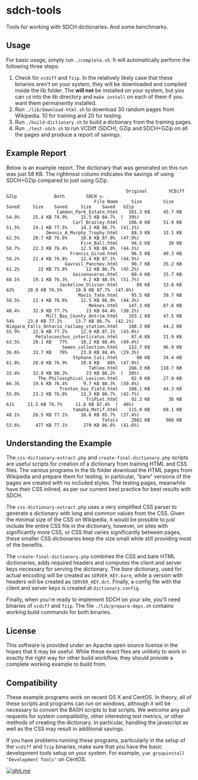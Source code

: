 # sdch-tools
Tools for working with SDCH dictionaries. And some benchmarks.

## Usage

For basic usage, simply run `./complete.sh`. It will automatically perform the following three steps:

1.  Check for `vcdiff` and `fzip`. In the relatively likely case that these binaries aren't on your system, they will be downloaded and compiled inside the lib folder. The **will not** be installed on your system, but you can `cd` into the lib directory and `make install` on each of them if you want them permanently installed.
1.  Run `./lib/download-html.sh` to download 30 random pages from Wikipedia. 10 for training and 20 for testing.
1.  Run `./build-dictionary.sh` to build a dictionary from the training pages.
1.  Run `./test-sdch.sh` to run VCDiff (SDCH), GZip and SDCH+GZip on all the pages and produce a report of savings.

## Example Report

Below is an example report. The dictionary that was generated on this run was just 58 KB. The rightmost column indicates the savings of using SDCH+GZip compared to just using GZip.

```
                                             Original        VCDiff             GZip              Both        SDCH v.
                                 File Name     Size        Size    Saved     Size    Saved     Size    Saved   GZip  
                   Camden_Park_Estate.html    101.3 KB     45.7 KB 54.9%     25.4 KB 74.9%     15.5 KB 84.7%  (  39%)
                         Carl_Brazley.html    106.9 KB     51.9 KB 51.5%     24.1 KB 77.5%     14.2 KB 86.7%  (41.1%)
               Dennis_A_Murphy_Trophy.html     88.3 KB     33.1 KB 62.5%     20.7 KB 76.6%     10.8 KB 87.8%  (47.9%)
                            Fire_Ball.html     94.5 KB       39 KB 58.7%     22.3 KB 76.4%     12.5 KB 86.8%  (44.1%)
                        Francis_Girod.html     96.5 KB     40.3 KB 58.2%     22.4 KB 76.8%     12.4 KB 87.1%  (44.5%)
                      Gavrail_Panchev.html     90.7 KB     35.2 KB 61.2%       22 KB 75.8%       12 KB 86.7%  (45.2%)
                         Geisonoceras.html     80.4 KB     25.7 KB 68.1%     19.1 KB 76.3%      9.2 KB 88.5%  (51.7%)
                    Jackeline_Olivier.html       89 KB     33.8 KB   62%     20.9 KB 76.5%     10.9 KB 87.7%  (47.6%)
                           Mavis_Tate.html     95.5 KB     39.7 KB 58.5%     22.4 KB 76.6%     12.5 KB 86.9%  (44.3%)
                               Meknes.html    147.3 KB     87.8 KB 40.4%     32.9 KB 77.7%       23 KB 84.4%  (30.1%)
               Mill_Bay_County_Antrim.html    103.1 KB     47.5 KB   54%     23.6 KB 77.1%     13.7 KB 86.7%  (42.1%)
Niagara_Falls_Ontario_railway_station.html    100.3 KB     44.2 KB 55.9%     22.9 KB 77.2%     12.9 KB 87.1%  (43.6%)
           Petaloconchus_interliratus.html     87.6 KB     31.9 KB 63.5%     20.1 KB   77%     10.2 KB 88.4%  (49.4%)
                     Semen_collection.html    152.7 KB     96.9 KB 36.6%     33.7 KB   78%     23.8 KB 84.4%  (29.3%)
                         Stphane_Cali.html       90 KB     34.4 KB 61.8%     20.8 KB 76.9%     10.8 KB   88%  (47.9%)
                               Tahlee.html    166.3 KB    110.7 KB 33.4%     32.8 KB 80.3%       23 KB 86.2%  (  30%)
            The_Philosophical_Lexicon.html     82.9 KB     27.9 KB 66.3%     19.6 KB 76.4%      9.7 KB 88.3%  (50.4%)
                    Trenton_Gas_Field.html    100.1 KB     44.3 KB 55.8%     23.2 KB 76.8%     13.3 KB 86.7%  (42.7%)
                              TriPLet.html     92.3 KB       36 KB   61%     21.5 KB 76.7%     11.6 KB 87.4%  (  46%)
                         Yamaha_Motif.html    115.9 KB     60.1 KB 48.1%     26.5 KB 77.1%     16.6 KB 85.7%  (37.4%)
                                    Totals     2082 KB      966 KB 53.6%      477 KB 77.1%      279 KB 86.6%  (41.6%)
```

## Understanding the Example

The `css-dictionary-extract.php` and `create-final-dictionary.php` scripts are useful scripts for creation of a dictionary from training HTML and CSS files. The various programs in the lib folder download the HTML pages from Wikipedia and prepare them for testing. In particular, "bare" versions of the pages are created with no included styles. The testing pages, meanwhile have their CSS inlined, as per our current best practice for best results with SDCH.

The `css-dictionary-extract.php` uses a very simplified CSS parser to generate a dictionary with long and common values from the CSS. Given the minimal size of the CSS on Wikipedia, it would be possible to just include the entire CSS file in the dictionary, however, on sites with significantly more CSS, or CSS that varies significantly between pages, these smaller CSS dictionaries keep the size small while still providing most of the benefits.

The `create-final-dictionary.php` combines the CSS and bare HTML dictionaries, adds required headers and computes the client and server keys necessary for serving the dictionary. The *bare* dictionary, used for actual encoding will be created as `SERVER_KEY.bare`, while a version with headers will be created as `SERVER_KEY.dct`. Finally, a config file with the client and server keys is created at `dictionary.config`.

Finally, when you're ready to implement SDCH on your site, you'll need binaries of `vcdiff` and `fzip`. The file `./lib/prepare-deps.sh` contains working build commands for both binaries.

## License

This software is provided under an Apache open source license in the hopes that it may be useful. While these exact files are unlikely to work in exactly the right way for other build workflow, they should provide a complete working example to build from.

## Compatibility

These example programs work on recent OS X and CentOS. In theory, all of these scripts and programs can run on windows, although it will be necessary to convert the BASH scripts to bat scripts. We welcome any pull requests for system compatibility, other interesting test metrics, or other methods of creating the dictionary. In particular, handling the javascript as well as the CSS may result in additional savings.

If you have problems running these programs, particularly in the setup of the `vcdiff` and `fzip` binaries, make sure that you have the basic development tools setup on your system. For example, `yum groupinstall "Development Tools"` on CentOS.

[![ghit.me](https://ghit.me/badge.svg?repo=mikandi/sdch-tools)](https://ghit.me/repo/mikandi/sdch-tools)
